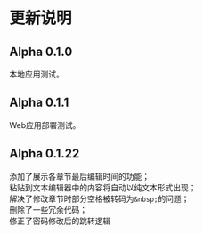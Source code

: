 # 更新说明

## Alpha 0.1.0
本地应用测试。

## Alpha 0.1.1
Web应用部署测试。

## Alpha 0.1.22
添加了展示各章节最后编辑时间的功能；<br>
粘贴到文本编辑器中的内容将自动以纯文本形式出现；<br>
解决了修改章节时部分空格被转码为`&nbsp;`的问题；<br>
删除了一些冗余代码；<br>
修正了密码修改后的跳转逻辑<br>